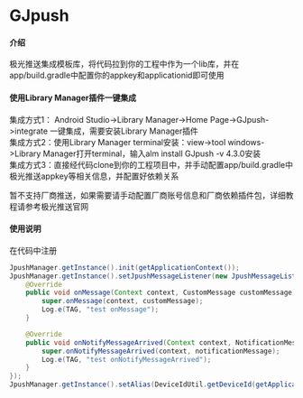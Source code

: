 # GJpush

#### 介绍
极光推送集成模板库，将代码拉到你的工程中作为一个lib库，并在app/build.gradle中配置你的appkey和applicationid即可使用


#### 使用Library Manager插件一键集成
集成方式1： Android Studio->Library Manager->Home Page->GJpush->integrate 一键集成，需要安装Library Manager插件  
集成方式2：使用Library Manager terminal安装：view->tool windows->Library Manager打开terminal，输入alm install GJpush -v 4.3.0安装  
集成方式3：直接经代码clone到你的工程项目中，并手动配置app/build.gradle中极光推送appkey等相关信息，并配置好依赖关系  

暂不支持厂商推送，如果需要请手动配置厂商账号信息和厂商依赖插件包，详细教程请参考极光推送官网

#### 使用说明

在代码中注册
```java
JpushManager.getInstance().init(getApplicationContext());
JpushManager.getInstance().setJpushMessageListener(new JpushMessageListener(){
    @Override
    public void onMessage(Context context, CustomMessage customMessage) {
        super.onMessage(context, customMessage);
        Log.e(TAG, "test onMessage");
    }

    @Override
    public void onNotifyMessageArrived(Context context, NotificationMessage notificationMessage) {
        super.onNotifyMessageArrived(context, notificationMessage);
        Log.e(TAG, "test onNotifyMessageArrived");
    }
});
JpushManager.getInstance().setAlias(DeviceIdUtil.getDeviceId(getApplicationContext()));
```
```